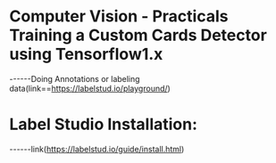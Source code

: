 # Computer Vision - Practicals Training a Custom Cards Detector using Tensorflow1.x
------Doing Annotations or labeling data(link==https://labelstud.io/playground/)
# Label Studio Installation:
------link(https://labelstud.io/guide/install.html)
